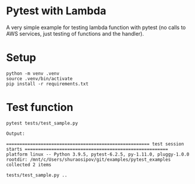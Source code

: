 # Pytest with Lambda
A very simple example for testing lambda function with pytest (no calls to AWS services, just testing of functions and the handler).

# Setup
```
python -m venv .venv
source .venv/bin/activate
pip install -r requirements.txt
```

# Test function
```
pytest tests/test_sample.py

Output:

====================================================== test session starts ======================================================
platform linux -- Python 3.9.5, pytest-6.2.5, py-1.11.0, pluggy-1.0.0
rootdir: /mnt/c/Users/shuraosipov/git/examples/pytest_examples
collected 2 items                                                                                                               

tests/test_sample.py ..
```

